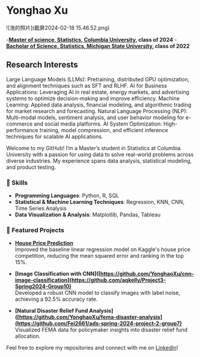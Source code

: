 # Yonghao Xu 
![浩的照片](截屏2024-02-18 15.46.52.png)

-**[Master of science, Statistics, Columbia University](https://stat.columbia.edu/ma-programs/), class of 2024**
-**[Bacholar of Science, Statistics, Michigan State University](https://stt.natsci.msu.edu/), class of 2022**

## Research Interests
Large Language Models (LLMs): Pretraining, distributed GPU optimization, and alignment techniques such as SFT and RLHF.
AI for Business Applications: Leveraging AI in real estate, energy markets, and advertising systems to optimize decision-making and improve efficiency.
Machine Learning: Applied data analysis, financial modeling, and algorithmic trading for market research and forecasting.
Natural Language Processing (NLP): Multi-modal models, sentiment analysis, and user behavior modeling for e-commerce and social media platforms.
AI System Optimization: High-performance training, model compression, and efficient inference techniques for scalable AI applications.

Welcome to my GitHub! I’m a Master’s student in Statistics at Columbia University with a passion for using data to solve real-world problems across diverse industries. My experience spans data analysis, statistical modeling, and product testing.

### 🔧 Skills
- **Programming Languages**: Python, R, SQL
- **Statistical & Machine Learning Techniques**: Regression, KNN, CNN, Time Series Analysis
- **Data Visualization & Analysis**: Matplotlib, Pandas, Tableau

### 🚀 Featured Projects
- **[House Price Prediction](https://github.com/YonghaoXu/house-price-prediction)**  
  Improved the baseline linear regression model on Kaggle's house price competition, reducing the mean squared error and ranking in the top 15%.

- **[Image Classification with CNN]([https://github.com/YonghaoXu/cnn-image-classification](https://github.com/aqkelly/Project3-Spring2024-Group10)**  
  Developed a robust CNN model to classify images with label noise, achieving a 92.5% accuracy rate.

- **[Natural Disaster Relief Fund Analysis]([https://github.com/YonghaoXu/fema-disaster-analysis](https://github.com/Fei2661/ads-spring-2024-project-2-group7)**  
  Visualized FEMA data for policymaker insights into disaster relief fund allocation.

Feel free to explore my repositories and connect with me on [LinkedIn](https://www.linkedin.com/in/yonghao-xu-6bb935291)!
